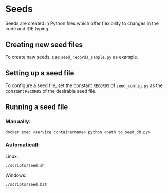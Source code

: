 # Seeds
Seeds are created in Python files which offer flexibility to changes in the code and IDE typing.

## Creating new seed files
To create new seeds, use `seed_records_sample.py` as example.

## Setting up a seed file
To configure a seed file, set the constant `RECORDS` of `seed_config.py` as the constant `RECORDS` of the desirable seed file.

## Running a seed file

### Manually:
```
docker exec <service containername> python <path to seed_db.py>
```

### Automaticall:

Linux:
```
./scripts/seed.sh
```

Windows:
````
./scripts/seed.bat
```
